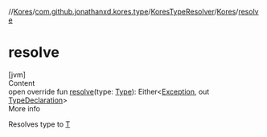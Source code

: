 //[Kores](../../../index.md)/[com.github.jonathanxd.kores.type](../../index.md)/[KoresTypeResolver](../index.md)/[Kores](index.md)/[resolve](resolve.md)



# resolve  
[jvm]  
Content  
open override fun [resolve](resolve.md)(type: [Type](https://docs.oracle.com/javase/8/docs/api/java/lang/reflect/Type.html)): Either<[Exception](https://kotlinlang.org/api/latest/jvm/stdlib/kotlin/-exception/index.html), out [TypeDeclaration](../../../com.github.jonathanxd.kores.base/-type-declaration/index.md)>  
More info  


Resolves type to [T](../index.md)

  



